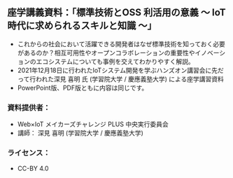 ## 座学講義資料：「標準技術とOSS 利活用の意義 ～ IoT 時代に求められるスキルと知識 ～」

* これからの社会において活躍できる開発者はなぜ標準技術を知っておく必要があるのか？相互可用性やオープンコラボレーションの重要性やイノベーションのエコシステムについても事例を交えてわかりやすく解説。
* 2021年12月18日に行われたIoTシステム開発を学ぶハンズオン講習会に先だって行われた深見 喜明 氏 (学習院大学 / 慶應義塾大学) による座学講習資料
* PowerPoint版、PDF版ともに内容は同じです。

### 資料提供者：
* Web×IoT メイカーズチャレンジ PLUS 中央実行委員会
* 講師： 深見 喜明 (学習院大学 / 慶應義塾大学) 

### ライセンス：
* CC-BY 4.0



